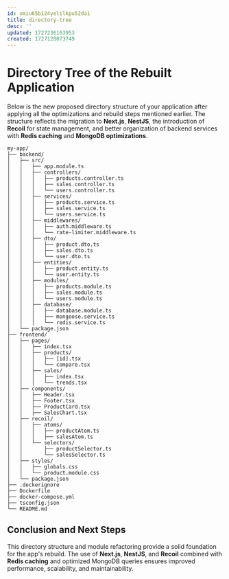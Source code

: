 ```yaml
---
id: omiu65bi24yelilkpu52da1
title: directory-tree
desc: ''
updated: 1727236163953
created: 1727120073749
---
```

# Directory Tree of the Rebuilt Application

Below is the new proposed directory structure of your application after applying all the optimizations and rebuild steps mentioned earlier. The structure reflects the migration to **Next.js**, **NestJS**, the introduction of **Recoil** for state management, and better organization of backend services with **Redis caching** and **MongoDB optimizations**.

```markdowm
my-app/
├── backend/
│   ├── src/
│   │   ├── app.module.ts
│   │   ├── controllers/
│   │   │   ├── products.controller.ts
│   │   │   ├── sales.controller.ts
│   │   │   └── users.controller.ts
│   │   ├── services/
│   │   │   ├── products.service.ts
│   │   │   ├── sales.service.ts
│   │   │   └── users.service.ts
│   │   ├── middlewares/
│   │   │   ├── auth.middleware.ts
│   │   │   └── rate-limiter.middleware.ts
│   │   ├── dto/
│   │   │   ├── product.dto.ts
│   │   │   ├── sales.dto.ts
│   │   │   └── user.dto.ts
│   │   ├── entities/
│   │   │   ├── product.entity.ts
│   │   │   └── user.entity.ts
│   │   ├── modules/
│   │   │   ├── products.module.ts
│   │   │   ├── sales.module.ts
│   │   │   └── users.module.ts
│   │   ├── database/
│   │   │   ├── database.module.ts
│   │   │   ├── mongoose.service.ts
│   │   │   └── redis.service.ts
│   └── package.json
├── frontend/
│   ├── pages/
│   │   ├── index.tsx
│   │   ├── products/
│   │   │   ├── [id].tsx
│   │   │   └── compare.tsx
│   │   ├── sales/
│   │   │   ├── index.tsx
│   │   │   └── trends.tsx
│   ├── components/
│   │   ├── Header.tsx
│   │   ├── Footer.tsx
│   │   ├── ProductCard.tsx
│   │   ├── SalesChart.tsx
│   ├── recoil/
│   │   ├── atoms/
│   │   │   ├── productAtom.ts
│   │   │   ├── salesAtom.ts
│   │   └── selectors/
│   │       ├── productSelector.ts
│   │       └── salesSelector.ts
│   ├── styles/
│   │   ├── globals.css
│   │   └── product.module.css
│   └── package.json
├── .dockerignore
├── Dockerfile
├── docker-compose.yml
├── tsconfig.json
└── README.md
```
## Conclusion and Next Steps

This directory structure and module refactoring provide a solid foundation for the app's rebuild. The use of **Next.js**, **NestJS**, and **Recoil** combined with **Redis caching** and optimized MongoDB queries ensures improved performance, scalability, and maintainability.


